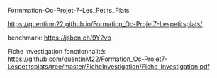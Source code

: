 ﻿Formmation-Oc-Projet-7-Les_Petits_Plats

https://quentinm22.github.io/Formation_Oc-Projet7-Lespetitsplats/

benchmark: https://jsben.ch/9Y2vb

Fiche Investigation fonctionnalité:
https://github.com/quentinM22/Formation_Oc-Projet7-Lespetitsplats/tree/master/FicheInvestigation/Fiche_Investigation.pdf









